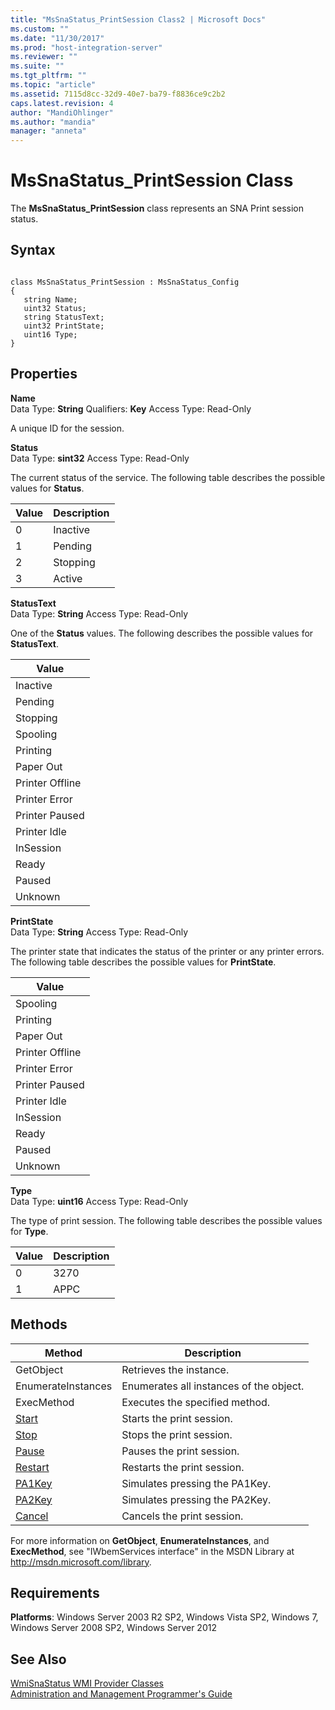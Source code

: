 ```yaml
---
title: "MsSnaStatus_PrintSession Class2 | Microsoft Docs"
ms.custom: ""
ms.date: "11/30/2017"
ms.prod: "host-integration-server"
ms.reviewer: ""
ms.suite: ""
ms.tgt_pltfrm: ""
ms.topic: "article"
ms.assetid: 7115d8cc-32d9-40e7-ba79-f8836ce9c2b2
caps.latest.revision: 4
author: "MandiOhlinger"
ms.author: "mandia"
manager: "anneta"
---
```

# MsSnaStatus_PrintSession Class
The **MsSnaStatus_PrintSession** class represents an SNA Print session status.  
  
## Syntax  
  
```  
  
class MsSnaStatus_PrintSession : MsSnaStatus_Config  
{  
   string Name;  
   uint32 Status;  
   string StatusText;  
   uint32 PrintState;  
   uint16 Type;  
}  
```  
  
## Properties  
 **Name**  
 Data Type: **String** Qualifiers: **Key** Access Type: Read-Only  
  
 A unique ID for the session.  
  
 **Status**  
 Data Type: **sint32** Access Type: Read-Only  
  
 The current status of the service. The following table describes the possible values for **Status**.  
  
|Value|Description|  
|-----------|-----------------|  
|0|Inactive|  
|1|Pending|  
|2|Stopping|  
|3|Active|  
  
 **StatusText**  
 Data Type: **String** Access Type: Read-Only  
  
 One of the **Status** values. The following describes the possible values for **StatusText**.  
  
|Value|  
|-----------|  
|Inactive|  
|Pending|  
|Stopping|  
|Spooling|  
|Printing|  
|Paper Out|  
|Printer Offline|  
|Printer Error|  
|Printer Paused|  
|Printer Idle|  
|InSession|  
|Ready|  
|Paused|  
|Unknown|  
  
 **PrintState**  
 Data Type: **String** Access Type: Read-Only  
  
 The printer state that indicates the status of the printer or any printer errors. The following table describes the possible values for **PrintState**.  
  
|Value|  
|-----------|  
|Spooling|  
|Printing|  
|Paper Out|  
|Printer Offline|  
|Printer Error|  
|Printer Paused|  
|Printer Idle|  
|InSession|  
|Ready|  
|Paused|  
|Unknown|  
  
 **Type**  
 Data Type: **uint16** Access Type: Read-Only  
  
 The type of print session. The following table describes the possible values for **Type**.  
  
|Value|Description|  
|-----------|-----------------|  
|0|3270|  
|1|APPC|  
  
## Methods  
  
|Method|Description|  
|------------|-----------------|  
|GetObject|Retrieves the instance.|  
|EnumerateInstances|Enumerates all instances of the object.|  
|ExecMethod|Executes the specified method.|  
|[Start](../core/mssnastatus-printsession-start-method2.md)|Starts the print session.|  
|[Stop](../core/mssnastatus-printsession-stop-method2.md)|Stops the print session.|  
|[Pause](../core/mssnastatus-printsession-pause-method2.md)|Pauses the print session.|  
|[Restart](../core/mssnastatus-printsession-restart-method1.md)|Restarts the print session.|  
|[PA1Key](../core/mssnastatus-printsession-pa1key-method1.md)|Simulates pressing the PA1Key.|  
|[PA2Key](../core/mssnastatus-printsession-pa2key-method2.md)|Simulates pressing the PA2Key.|  
|[Cancel](../core/mssnastatus-printsession-cancel-method1.md)|Cancels the print session.|  
  
 For more information on **GetObject**, **EnumerateInstances**, and **ExecMethod**, see "IWbemServices interface" in the MSDN Library at http://msdn.microsoft.com/library.  
  
## Requirements  
 **Platforms**: Windows Server 2003 R2 SP2, Windows Vista SP2, Windows 7, Windows Server 2008 SP2, Windows Server 2012  
  
## See Also  
 [WmiSnaStatus WMI Provider Classes](../core/wmisnastatus-wmi-provider-classes1.md)   
 [Administration and Management Programmer's Guide](./administration-and-management-programmer-s-guide2.md)